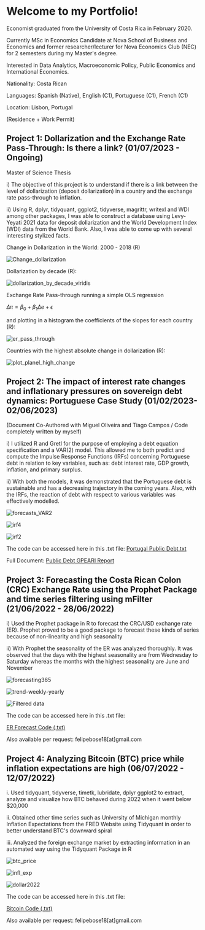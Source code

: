 # Welcome to my Portfolio!

Economist graduated from the University of Costa Rica in February 2020.

Currently MSc in Economics Candidate at Nova School of Business and Economics and former researcher/lecturer for Nova Economics Club (NEC) for 2 semesters during my Master's degree.

Interested in Data Analytics, Macroeconomic Policy, Public Economics and International Economics.

Nationality: Costa Rican

Languages: Spanish (Native), English (C1), Portuguese (C1), French (C1)

Location: Lisbon, Portugal
 
(Residence + Work Permit) 

## Project 1: Dollarization and the Exchange Rate Pass-Through: Is there a link? (01/07/2023 - Ongoing)

Master of Science Thesis

i) The objective of this project is to understand if there is a link between the level of dollarization (deposit dollarization) in a country and the exchange rate pass-through to inflation. 

ii) Using R, dplyr, tidyquant, ggplot2, tidyverse, magrittr, writexl and WDI among other packages, I was able to construct a database using Levy-Yeyati 2021 data for deposit dollarization and the World Development Index (WDI) data from the World Bank. Also, I was able to come up with several interesting stylized facts. 

Change in Dollarization in the World: 2000 - 2018 (R)

![Change_dollarization](https://github.com/lufebose/lufebose.github.io/assets/109878424/a16b0abd-f614-4089-8ab5-571afe61ae0e)

Dollarization by decade (R): 

![dollarization_by_decade_viridis](https://github.com/lufebose/lufebose.github.io/assets/109878424/9be94a0a-d9cc-4cf9-a2f5-6702b53a52cf)

Exchange Rate Pass-through running a simple OLS regression 

$\Delta \pi = \beta_0 + \beta_1 \Delta e + \epsilon$ 

and plotting in a histogram the coefficients of the slopes for each country (R):  

![er_pass_through](https://github.com/lufebose/lufebose.github.io/assets/109878424/7443e7cb-d843-45ff-9fcb-a0749ceacca9)

Countries with the highest absolute change in dollarization (R):

![plot_planel_high_change](https://github.com/lufebose/lufebose.github.io/assets/109878424/7a469d9f-9a05-4c2d-9ba5-51fb06fade7d)





## Project 2: The impact of interest rate changes and inflationary pressures on sovereign debt dynamics: Portuguese Case Study (01/02/2023-02/06/2023)

(Document Co-Authored with Miguel Oliveira and Tiago Campos / Code completely written by myself)

i) I utilized R and Gretl for the purpose of employing a debt equation specification and a VAR(2) model. This allowed me to both predict and compute the Impulse Response Functions (IRFs) concerning Portuguese debt in relation to key variables, such as: debt interest rate, GDP growth, inflation, and primary surplus.

ii) With both the models, it was demonstrated that the Portuguese debt is sustainable and has a decreasing trajectory in the coming years. Also, with the IRFs, the reaction of debt with respect to various variables was effectively modelled. 

![forecasts_VAR2](https://github.com/lufebose/lufebose.github.io/assets/109878424/c55dd2ba-32b0-402a-aa82-0f3d40dfbc24)

![irf4](https://github.com/lufebose/lufebose.github.io/assets/109878424/82c5d9ea-597c-45ba-8b50-072bc0107a27)

![irf2](https://github.com/lufebose/lufebose.github.io/assets/109878424/a1e27894-b9a8-4851-b314-f4d814e7804e)

The code can be accessed here in this .txt file:
[Portugal Public Debt.txt](https://github.com/lufebose/lufebose.github.io/files/12428664/Copy.Portugal.Public.Debt.R.txt)


Full Document:
[Public Debt GPEARI Report](https://github.com/lufebose/lufebose.github.io/files/12427787/Public.Debt.GPEARI.Report.-.Final.pdf)


## Project 3: Forecasting the Costa Rican Colon (CRC) Exchange Rate using the Prophet Package and time series filtering using mFilter (21/06/2022 - 28/06/2022)

i) Used the Prophet package in R to forecast the CRC/USD exchange rate (ER). Prophet proved to be a good package to forecast these kinds of series because of non-linearity and high seasonality

ii) With Prophet the seasonality of the ER was analyzed thoroughly. It was observed that the days with the highest seasonality are from Wednesday to Saturday whereas the months with the highest seasonality are June and November

![forecasting365](https://github.com/lufebose/lufebose.github.io/assets/109878424/990573c6-8ae5-4df5-bd74-75e2b4d34f36)

![trend-weekly-yearly](https://github.com/lufebose/lufebose.github.io/assets/109878424/8fa69be7-b44e-4434-8ed1-0f32ab04c898)

![Filtered data](https://github.com/lufebose/lufebose.github.io/assets/109878424/93812911-f126-4358-9a28-84522d964495)

The code can be accessed here in this .txt file:

[ER Forecast Code (.txt)](https://github.com/lufebose/lufebose.github.io/files/12428258/Copy.tc_forecast_prophet.R.txt) 

Also available per request: felipebose18[at]gmail.com


## Project 4: Analyzing Bitcoin (BTC) price while inflation expectations are high (06/07/2022 - 12/07/2022)

i. Used tidyquant, tidyverse, timetk, lubridate, dplyr ggplot2 to extract, analyze and visualize how BTC behaved during 2022 when it went below $20,000 

ii. Obtained other time series such as University of Michigan monthly Inflation Expectations from the FRED Website using Tidyquant in order to better understand BTC's downward spiral

iii. Analyzed the foreign exchange market by extracting information in an automated way using the Tidyquant Package in R

![btc_price](https://github.com/lufebose/lufebose.github.io/assets/109878424/c6db37b3-5885-44b4-bde3-e3d0d4b47229)

![infl_exp](https://github.com/lufebose/lufebose.github.io/assets/109878424/921acfbe-23ea-40c3-8697-f30c43a2bbe1)

![dollar2022](https://github.com/lufebose/lufebose.github.io/assets/109878424/ea7e7d90-0250-489f-a1fb-0d6563cf518f)

The code can be accessed here in this .txt file: 

[Bitcoin Code (.txt)](https://github.com/lufebose/lufebose.github.io/files/12428320/Copy.Bitcoin.Price.Analysis.and.forecast.R.txt) 

Also available per request: felipebose18[at]gmail.com







